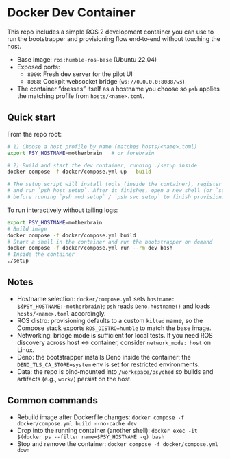 # Docker Dev Container

This repo includes a simple ROS 2 development container you can use to run the bootstrapper and provisioning flow end‑to‑end without touching the host.

- Base image: `ros:humble-ros-base` (Ubuntu 22.04)
- Exposed ports:
  - `8000`: Fresh dev server for the pilot UI
  - `8088`: Cockpit websocket bridge (`ws://0.0.0.0:8088/ws`)
- The container “dresses” itself as a hostname you choose so `psh` applies the matching profile from `hosts/<name>.toml`.

## Quick start

From the repo root:

```bash
# 1) Choose a host profile by name (matches hosts/<name>.toml)
export PSY_HOSTNAME=motherbrain   # or forebrain

# 2) Build and start the dev container, running ./setup inside
docker compose -f docker/compose.yml up --build

# The setup script will install tools (inside the container), register the psh wrapper,
# and run `psh host setup`. After it finishes, open a new shell (or `source ~/.bashrc`)
# before running `psh mod setup` / `psh svc setup` to finish provisioning.
```

To run interactively without tailing logs:

```bash
export PSY_HOSTNAME=motherbrain
# Build image
docker compose -f docker/compose.yml build
# Start a shell in the container and run the bootstrapper on demand
docker compose -f docker/compose.yml run --rm dev bash
# Inside the container
./setup
```

## Notes

- Hostname selection: `docker/compose.yml` sets `hostname: ${PSY_HOSTNAME:-motherbrain}`; `psh` reads `Deno.hostname()` and loads `hosts/<name>.toml` accordingly.
- ROS distro: provisioning defaults to a custom `kilted` name, so the Compose stack exports `ROS_DISTRO=humble` to match the base image.
- Networking: bridge mode is sufficient for local tests. If you need ROS discovery across host ↔ container, consider `network_mode: host` on Linux.
- Deno: the bootstrapper installs Deno inside the container; the `DENO_TLS_CA_STORE=system` env is set for restricted environments.
- Data: the repo is bind‑mounted into `/workspace/psyched` so builds and artifacts (e.g., `work/`) persist on the host.

## Common commands

- Rebuild image after Dockerfile changes:
  `docker compose -f docker/compose.yml build --no-cache dev`
- Drop into the running container (another shell):
  `docker exec -it $(docker ps --filter name=$PSY_HOSTNAME -q) bash`
- Stop and remove the container:
  `docker compose -f docker/compose.yml down`

